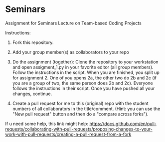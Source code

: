 # Seminars

Assignment for Seminars Lecture on Team-based Coding Projects

Instructions:

1. Fork this repository.

2. Add your group member(s) as collaborators to your repo

3. Do the assignment (together):
   Clone the repository to your workstation and open assigment_1.py in your favorite editor (all group members). Follow the instructions in the script.
   When you are finished, you split up for assignment 2. One of you opens 2a, the other two do 2b and 2c (if you are a group of two, the same person does 2b and 2c).
   Everyone follows the instructions in their script. Once you have pushed all your changes, continue.

4. Create a pull request for me to this (original) repo with the student numbers of all collaborators in the title/comment. (Hint: you can use the "New pull request" button and then do a "compare across forks").

If u need some help, this link might help:
https://docs.github.com/en/pull-requests/collaborating-with-pull-requests/proposing-changes-to-your-work-with-pull-requests/creating-a-pull-request-from-a-fork
